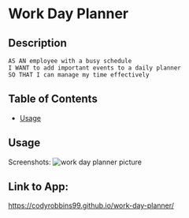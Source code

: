 # Work Day Planner

## Description
```
AS AN employee with a busy schedule
I WANT to add important events to a daily planner
SO THAT I can manage my time effectively
```

## Table of Contents
* [Usage](#usage)

## Usage
Screenshots: 
![work day planner picture](https://i.imgur.com/ckgYg7X.png)


## Link to App: 
https://codyrobbins99.github.io/work-day-planner/

